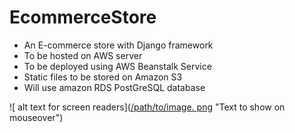 # EcommerceStore
+ An E-commerce store with Django framework
+ To be hosted on AWS server
+ To be deployed using AWS Beanstalk Service
+ Static files to be stored on Amazon S3
+ Will use amazon RDS PostGreSQL database

![ alt text for screen readers]([/path/to/image. png](https://user-images.githubusercontent.com/77880940/215223158-99670191-e156-4055-a5ef-fe6528d9d152.png) "Text to show on mouseover")
